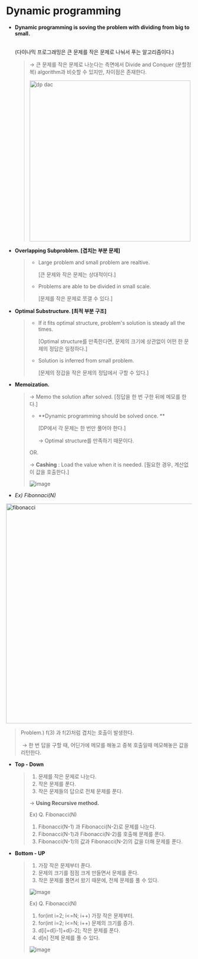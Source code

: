 # Dynamic programming

- **Dynamic programming is soving the problem with dividing from big to small.**

  <br>(다이나믹 프로그래밍은 큰 문제를 작은 문제로 나눠서 푸는 알고리즘이다.)

  > → 큰 문제를 작은 문제로 나눈다는 측면에서 Divide and Conquer (분할정복) algorithm과 비슷할 수 있지만, 차이점은 존재한다.
  >
  > <img width="436" alt="dp dac" src="https://user-images.githubusercontent.com/23169707/50848453-2c570c80-1329-11e9-95eb-8159b38d46df.png">

- **Overlapping Subproblem. [겹치는 부분 문제]**

  > * Large problem and small problem are realtive. 
  >
  >   [큰 문제와 작은 문제는 상대적이다.]
  >
  > * Problems are able to be divided in small scale.
  >
  >   [문제를 작은 문제로 쪼갤 수 있다.]

- **Optimal Substructure. [최적 부분 구조]**

  > * If it fits optimal structure, problem's solution is steady all the times.
  >
  >   [Optimal structure를 만족한다면, 문제의 크기에 상관없이 어떤 한 문제의 정답은 일정하다.]
  >
  > * Solution is inferred from small problem.
  >
  >   [문제의 정갑을 작은 문제의 정답에서 구할 수 있다.]

- **Memoization.**

  > → Memo the solution after solved. [정답을 한 번 구한 뒤에 메모를 한다.]
  >
  > * **Dynamic programming should be solved once. **
  >
  >   [DP에서 각 문제는 한 번만 풀어야 한다.]
  >
  >   → Optimal structure를 만족하기 때문이다.
  >
  > OR.
  >
  > → **Cashing** : Load the value when it is needed. [필요한 경우, 계산없이 값을 호출한다.]
  >
  > ![image](https://user-images.githubusercontent.com/23169707/50849391-bef8ab00-132b-11e9-9dfd-4f5d60699d8d.png)

- *Ex) Fibonnaci(N)*

<img width="596" alt="fibonacci" src="https://user-images.githubusercontent.com/23169707/50849167-0c284d00-132b-11e9-8d68-8da70d5e2dce.png">

> Problem.)  f(3) 과 f(2)처럼 겹치는 호출이 발생한다.
>
> ​		→ 한 번 답을 구할 때, 어딘가에 메모를 해놓고 중복 호출일때 메모해놓은 값을 리턴한다.



- **Top - Down**

  > 1. 문제를 작은 문제로 나눈다.
  > 2. 작은 문제를 푼다.
  > 3. 작은 문제들의 답으로 전체 문제를 푼다.
  >
  > → **Using Recursive method.**
  >
  >
  >
  > Ex) Q. Fibonacci(N)
  >
  > 1. Fibonacci(N-1) 과 Fibonacci(N-2)로 문제를 나눈다.
  > 2. Fibonacci(N-1)과 Fibonacci(N-2)를 호출해 문제를 푼다.
  > 3. Fibonacci(N-1)의 값과 Fibonacci(N-2)의 값을 더해 문제를 푼다.

- **Bottom - UP**

  > 1. 가장 작은 문제부터 푼다.
  > 2. 문제의 크기를 점점 크게 만들면서 문제를 푼다.
  > 3. 작은 문제를 풀면서 왔기 때문에, 전체 문제를 풀 수 있다.
  >
  >
  >
  > ![image](https://user-images.githubusercontent.com/23169707/50849432-e0f22d80-132b-11e9-8a77-98791e1f2256.png)
  >
  >
  >
  > Ex) Q. Fibonacci(N)
  >
  > 1. for(int i=2; i<=N; i++) 가장 작은 문제부터.
  > 2. for(int i=2; i<=N; i++) 문제의 크기를 증가.
  > 3. d[i]=d[i-1]+d[i-2]; 작은 문제를 푼다.
  > 4. d[n] 전체 문제를 풀 수 있다.
  >
  > ![image](https://user-images.githubusercontent.com/23169707/50849492-0da64500-132c-11e9-8374-5a29d8b84e8a.png)



